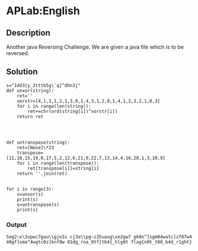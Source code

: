 
# APLab:English


## Description

Another java Reversing Challenge. We are given a java file which is to be reversed.

## Solution


```
s="1dd3|y_3tttb5g\`q]^dhn3j"
def unxor(string):
    ret=''
    xorstr=[4,1,3,1,2,1,3,0,1,4,3,1,2,0,1,4,1,2,3,2,1,0,3]
    for i in range(len(string)):
        ret+=chr(ord(string[i])^xorstr[i])
    return ret




def untranspose(string):
    ret=[None]\*23
    transpose=[11,18,15,19,8,17,5,2,12,6,21,0,22,7,13,14,4,16,20,1,3,10,9]
    for i in range(len(transpose)):
        ret[transpose[i]]=string[i]
    return ''.join(ret)


for i in range(3):
    s=unxor(s)
    print(s)
    s=untranspose(s)
    print(s)
```

### Output

`
5eg2~x\3upwc7gau\\gjo3i
cj3o\\pg~i35uaug\xe2gw7
gk0n^]sgm04watc]zf0fw4
40gf]sma^4wgtc0z]knf0w
01dg_rna_0tf}tb4{_hlg0t
flag{n0t_t00_b4d_r1ght}
`
